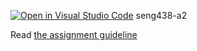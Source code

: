 [![Open in Visual Studio Code](https://classroom.github.com/assets/open-in-vscode-c66648af7eb3fe8bc4f294546bfd86ef473780cde1dea487d3c4ff354943c9ae.svg)](https://classroom.github.com/online_ide?assignment_repo_id=9997060&assignment_repo_type=AssignmentRepo)
seng438-a2

Read [the assignment guideline](seng438-a2.md) 
